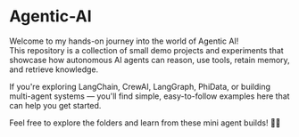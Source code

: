 # Agentic-AI

Welcome to my hands-on journey into the world of Agentic AI!  
This repository is a collection of small demo projects and experiments that showcase how autonomous AI agents can reason, use tools, retain memory, and retrieve knowledge.

If you're exploring LangChain, CrewAI, LangGraph, PhiData, or building multi-agent systems — you'll find simple, easy-to-follow examples here that can help you get started.

Feel free to explore the folders and learn from these mini agent builds! 🤖🧠
